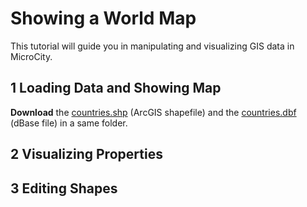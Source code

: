 # Showing a World Map
This tutorial will guide you in manipulating and visualizing GIS data in MicroCity.
## 1 Loading Data and Showing Map
**Download** the [countries.shp](https://github.com/microcity/microcity.github.io/raw/main/docs/data/countries.shp) (ArcGIS shapefile) and the [countries.dbf](https://github.com/microcity/microcity.github.io/raw/main/docs/data/countries.dbf) (dBase file) in a same folder.
## 2 Visualizing Properties
## 3 Editing Shapes
